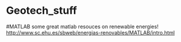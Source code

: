 # Geotech_stuff


#MATLAB
some great matlab resouces on renewable energies!
http://www.sc.ehu.es/sbweb/energias-renovables/MATLAB/intro.html

